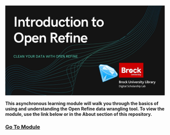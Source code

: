 ![Tool Logo](Intro-Open-Refine.jpg)

**This asynchronous learning module will walk you through the basics of using and understanding the Open Refine data wrangling tool.  To view the module, use the link below or in the About section of this repository.**

### [Go To Module](https://brockdsl.github.io/Step-by-Step-guide-to-Open-Refine/)
